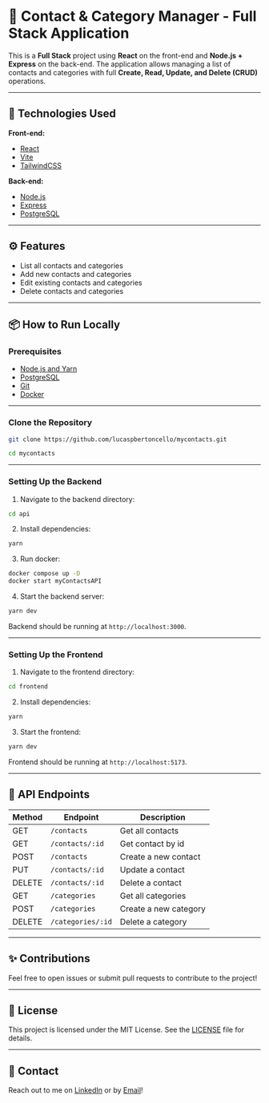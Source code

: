 # 📇 Contact & Category Manager - Full Stack Application

This is a **Full Stack** project using **React** on the front-end and **Node.js + Express** on the back-end. The application allows managing a list of contacts and categories with full **Create, Read, Update, and Delete (CRUD)** operations.

---

## 🚀 Technologies Used

**Front-end:**
- [React](https://reactjs.org/)
- [Vite](https://vite.dev)
- [TailwindCSS](https://tailwindcss.com)

**Back-end:**
- [Node.js](https://nodejs.org/)
- [Express](https://expressjs.com/)
- [PostgreSQL](https://www.postgresql.org/) 

---

## ⚙️ Features

- List all contacts and categories
- Add new contacts and categories
- Edit existing contacts and categories
- Delete contacts and categories

---

## 📦 How to Run Locally

### Prerequisites

- [Node.js and Yarn](https://nodejs.org/)
- [PostgreSQL](https://www.postgresql.org/)
- [Git](https://git-scm.com/)
- [Docker](https://www.docker.com)

---

### Clone the Repository

```bash
git clone https://github.com/lucaspbertoncello/mycontacts.git

cd mycontacts
```

---

### Setting Up the Backend

1. Navigate to the backend directory:

```bash
cd api
```

2. Install dependencies:

```bash
yarn
```

3. Run docker:

```bash
docker compose up -D
docker start myContactsAPI
```

4. Start the backend server:

```bash
yarn dev
```

Backend should be running at `http://localhost:3000`.

---

### Setting Up the Frontend

1. Navigate to the frontend directory:

```bash
cd frontend
```

2. Install dependencies:

```bash
yarn
```

3. Start the frontend:

```bash
yarn dev
```

Frontend should be running at `http://localhost:5173`.

---

## 📄 API Endpoints

| Method | Endpoint                | Description                        |
|--------|-------------------------|------------------------------------|
| GET    | `/contacts`             | Get all contacts                   |
| GET    | `/contacts/:id`         | Get contact by id                  |
| POST   | `/contacts`             | Create a new contact               |
| PUT    | `/contacts/:id`         | Update a contact                   |
| DELETE | `/contacts/:id`         | Delete a contact                   |
| GET    | `/categories`           | Get all categories                 |
| POST   | `/categories`           | Create a new category              |
| DELETE | `/categories/:id`       | Delete a category                  |

---

## ✨ Contributions

Feel free to open issues or submit pull requests to contribute to the project!

---

## 📜 License

This project is licensed under the MIT License. See the [LICENSE](LICENSE) file for details.

---

## 🤝 Contact

Reach out to me on [LinkedIn](https://www.linkedin.com/in/lucas-bertoncello-05786a237/) or by [Email](mailto:lucasbertoncello1@gmail.com)!
